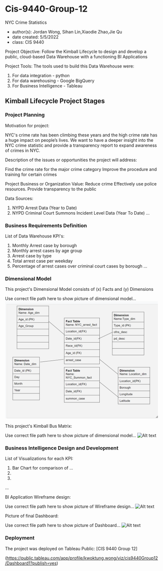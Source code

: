 # Cis-9440-Group-12

 NYC Crime Statistics
- author(s): Jordan Wong, Sihan Lin,Xiaodie Zhao,Jie Qu
- date created: 5/5/2022
- class: CIS 9440

Project Objective: Follow the Kimball Lifecycle to design and develop a public, cloud-based Data Warehouse with a functioning BI Applications

Project Tools:
The tools used to build this Data Warehouse were: 
1. For data integration - python
2. For data warehousing - Google BigQuery
3. For Business Intelligence - Tableau

## Kimball Lifecycle Project Stages

### Project Planning

Motivation for project:

NYC's crime rate has been climbing these years and the high crime rate has a huge impact on people’s lives. We want to have a deeper insight into the NYC crime statistic and provide a transparency report to expand awareness of crimes in NYC.


Description of the issues or opportunities the project will address:

Find the crime rate for the major crime category
Improve the procedure and training for certain crimes

Project Business or Organization Value:
Reduce crime
Effectively use police resources.
Provide transparency to the public

Data Sources:
1. NYPD Arrest Data (Year to Date)
2. NYPD Criminal Court Summons Incident Level Data (Year To Date)
...





### Business Requirements Definition

List of Data Warehouse KPI's:
1. Monthly Arrest case by borough
2. Monthly arrest cases by age group
3. Arrest case by type
4. Total arrest case per weekday
5. Percentage of arrest cases over criminal court cases by borough 
...

### Dimensional Model

This project's Dimensional Model consists of (x) Facts and (y) Dimensions

Use correct file path here to show picture of dimensional model...
![Alt text](1651800065(1).png)

This project's Kimball Bus Matrix:

Use correct file path here to show picture of dimensional model...
![Alt text](/img/kimball_bus_matrix.JPG)

### Business Intelligence Design and Development

List of Visualizations for each KPI:
1. Bar Chart for comparison of ...
2.
3.
...

BI Application Wireframe design:

Use correct file path here to show picture of Wireframe design...
![Alt text](/img/wireframe_design.JPG)

Picture of final Dashboard:

Use correct file path here to show picture of Dashboard...
![Alt text](/img/Dashboard.JPG)






### Deployment

The project was deployed on Tableau Public: [CIS 9440 Group 12]

(https://public.tableau.com/app/profile/kwoktung.wong/viz/cis9440Group12/Dashboard1?publish=yes)
